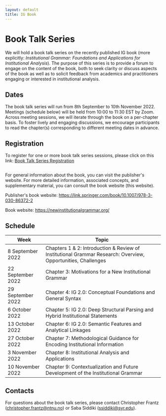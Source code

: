 ```yaml
---
layout: default
title: IG Book
---
```


# Book Talk Series
 
We will hold a book talk series on the recently published IG book (more explicitly: *Institutional Grammar: Foundations and Applications for Institutional Analysis*). The purpose of this series is to provide a forum to engage on the content of the book, both to seek clarity or discuss aspects of the book as well as to solicit feedback from academics and practitioners engaging or interested in institutional analysis.  

## Dates

The book talk series will run from 8th September to 10th November 2022. Meetings (schedule below) will be held from 10:00 to 11:30 EST by Zoom. Across meeting sessions, we will iterate through the book on a per-chapter basis. To foster lively and engaging discussions, we encourage participants to read the chapter(s) corresponding to different meeting dates in advance. 

## Registration

To register for one or more book talk series sessions, please click on this link: <a href="https://syracuseuniversity.qualtrics.com/jfe/form/SV_1M5FFj6alBgBlH0">Book Talk Series Registration</a>

##

For general information about the book, you can visit the publisher's website. For more detailed information, associated concepts, and supplementary material, you can consult the book website (this website). 

Publisher's book website: https://link.springer.com/book/10.1007/978-3-030-86372-2 

Book website: https://newinstitutionalgrammar.org/ 

## Schedule 

| Week | Topic |
| ----- | ----- |
| 8 September 2022 | Chapters 1 & 2: Introduction & Review of Institutional Grammar Research: Overview, Opportunities, Challenges |
| 22 September 2022 | Chapter 3: Motivations for a New Institutional Grammar |
| 29 September 2022 | Chapter 4: IG 2.0: Conceptual Foundations and General Syntax |
| 6 October 2022 | Chapter 5: IG 2.0: Deep Structural Parsing and Hybrid Institutional Statements |
| 13 October 2022 | Chapter 6: IG 2.0: Semantic Features and Analytical Linkages |
| 27 October 2022 | Chapter 7: Methodological Guidance for Encoding Institutional Information |
| 3 November 2022 | Chapter 8: Institutional Analysis and Applications |
| 10 November 2022 | Chapter 9: Contextualization and Future Development of the Institutional Grammar |

## Contacts

For questions about the book talk series, please contact Christopher Frantz (christopher.frantz@ntnu.no) or Saba Siddiki (ssiddiki@syr.edu).
